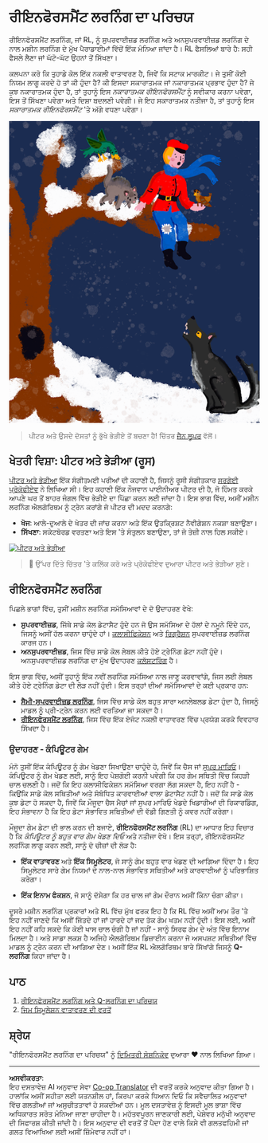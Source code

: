 <!--
CO_OP_TRANSLATOR_METADATA:
{
  "original_hash": "20ca019012b1725de956681d036d8b18",
  "translation_date": "2025-08-29T18:05:32+00:00",
  "source_file": "8-Reinforcement/README.md",
  "language_code": "pa"
}
-->
# ਰੀਇਨਫੋਰਸਮੈਂਟ ਲਰਨਿੰਗ ਦਾ ਪਰਿਚਯ

ਰੀਇਨਫੋਰਸਮੈਂਟ ਲਰਨਿੰਗ, ਜਾਂ RL, ਨੂੰ ਸੁਪਰਵਾਈਜ਼ਡ ਲਰਨਿੰਗ ਅਤੇ ਅਨਸੁਪਰਵਾਈਜ਼ਡ ਲਰਨਿੰਗ ਦੇ ਨਾਲ ਮਸ਼ੀਨ ਲਰਨਿੰਗ ਦੇ ਮੁੱਖ ਪੈਰਾਡਾਈਮਾਂ ਵਿੱਚੋਂ ਇੱਕ ਮੰਨਿਆ ਜਾਂਦਾ ਹੈ। RL ਫੈਸਲਿਆਂ ਬਾਰੇ ਹੈ: ਸਹੀ ਫੈਸਲੇ ਲੈਣਾ ਜਾਂ ਘੱਟੋ-ਘੱਟ ਉਹਨਾਂ ਤੋਂ ਸਿੱਖਣਾ।

ਕਲਪਨਾ ਕਰੋ ਕਿ ਤੁਹਾਡੇ ਕੋਲ ਇੱਕ ਨਕਲੀ ਵਾਤਾਵਰਣ ਹੈ, ਜਿਵੇਂ ਕਿ ਸਟਾਕ ਮਾਰਕੀਟ। ਜੇ ਤੁਸੀਂ ਕੋਈ ਨਿਯਮ ਲਾਗੂ ਕਰਦੇ ਹੋ ਤਾਂ ਕੀ ਹੁੰਦਾ ਹੈ? ਕੀ ਇਸਦਾ ਸਕਾਰਾਤਮਕ ਜਾਂ ਨਕਾਰਾਤਮਕ ਪ੍ਰਭਾਵ ਹੁੰਦਾ ਹੈ? ਜੇ ਕੁਝ ਨਕਾਰਾਤਮਕ ਹੁੰਦਾ ਹੈ, ਤਾਂ ਤੁਹਾਨੂੰ ਇਸ _ਨਕਾਰਾਤਮਕ ਰੀਇਨਫੋਰਸਮੈਂਟ_ ਨੂੰ ਸਵੀਕਾਰ ਕਰਨਾ ਪਵੇਗਾ, ਇਸ ਤੋਂ ਸਿੱਖਣਾ ਪਵੇਗਾ ਅਤੇ ਦਿਸ਼ਾ ਬਦਲਣੀ ਪਵੇਗੀ। ਜੇ ਇਹ ਸਕਾਰਾਤਮਕ ਨਤੀਜਾ ਹੈ, ਤਾਂ ਤੁਹਾਨੂੰ ਇਸ _ਸਕਾਰਾਤਮਕ ਰੀਇਨਫੋਰਸਮੈਂਟ_ 'ਤੇ ਅੱਗੇ ਵਧਣਾ ਪਵੇਗਾ।

![ਪੀਟਰ ਅਤੇ ਭੇੜੀਆ](../../../translated_images/peter.779730f9ba3a8a8d9290600dcf55f2e491c0640c785af7ac0d64f583c49b8864.pa.png)

> ਪੀਟਰ ਅਤੇ ਉਸਦੇ ਦੋਸਤਾਂ ਨੂੰ ਭੁੱਖੇ ਭੇੜੀਏ ਤੋਂ ਬਚਣਾ ਹੈ! ਚਿੱਤਰ [ਜੈਨ ਲੂਪਰ](https://twitter.com/jenlooper) ਵੱਲੋਂ।

## ਖੇਤਰੀ ਵਿਸ਼ਾ: ਪੀਟਰ ਅਤੇ ਭੇੜੀਆ (ਰੂਸ)

[ਪੀਟਰ ਅਤੇ ਭੇੜੀਆ](https://en.wikipedia.org/wiki/Peter_and_the_Wolf) ਇੱਕ ਸੰਗੀਤਮਈ ਪਰੀਆਂ ਦੀ ਕਹਾਣੀ ਹੈ, ਜਿਸਨੂੰ ਰੂਸੀ ਸੰਗੀਤਕਾਰ [ਸਰਗੇਈ ਪ੍ਰੋਕੋਫੀਏਵ](https://en.wikipedia.org/wiki/Sergei_Prokofiev) ਨੇ ਲਿਖਿਆ ਸੀ। ਇਹ ਕਹਾਣੀ ਇੱਕ ਨੌਜਵਾਨ ਪਾਈਨੀਅਰ ਪੀਟਰ ਦੀ ਹੈ, ਜੋ ਹਿੰਮਤ ਕਰਕੇ ਆਪਣੇ ਘਰ ਤੋਂ ਬਾਹਰ ਜੰਗਲ ਵਿੱਚ ਭੇੜੀਏ ਦਾ ਪਿੱਛਾ ਕਰਨ ਲਈ ਜਾਂਦਾ ਹੈ। ਇਸ ਭਾਗ ਵਿੱਚ, ਅਸੀਂ ਮਸ਼ੀਨ ਲਰਨਿੰਗ ਐਲਗੋਰਿਥਮ ਨੂੰ ਟ੍ਰੇਨ ਕਰਾਂਗੇ ਜੋ ਪੀਟਰ ਦੀ ਮਦਦ ਕਰਨਗੇ:

- **ਖੋਜ**: ਆਲੇ-ਦੁਆਲੇ ਦੇ ਖੇਤਰ ਦੀ ਜਾਂਚ ਕਰਨਾ ਅਤੇ ਇੱਕ ਉਤਕ੍ਰਿਸ਼ਟ ਨੈਵੀਗੇਸ਼ਨ ਨਕਸ਼ਾ ਬਣਾਉਣਾ।
- **ਸਿੱਖਣਾ**: ਸਕੇਟਬੋਰਡ ਵਰਤਣਾ ਅਤੇ ਇਸ 'ਤੇ ਸੰਤੁਲਨ ਬਣਾਉਣਾ, ਤਾਂ ਜੋ ਤੇਜ਼ੀ ਨਾਲ ਹਿਲ ਸਕੀਏ।

[![ਪੀਟਰ ਅਤੇ ਭੇੜੀਆ](https://img.youtube.com/vi/Fmi5zHg4QSM/0.jpg)](https://www.youtube.com/watch?v=Fmi5zHg4QSM)

> 🎥 ਉੱਪਰ ਦਿੱਤੇ ਚਿੱਤਰ 'ਤੇ ਕਲਿੱਕ ਕਰੋ ਅਤੇ ਪ੍ਰੋਕੋਫੀਏਵ ਦੁਆਰਾ ਪੀਟਰ ਅਤੇ ਭੇੜੀਆ ਸੁਣੋ।

## ਰੀਇਨਫੋਰਸਮੈਂਟ ਲਰਨਿੰਗ

ਪਿਛਲੇ ਭਾਗਾਂ ਵਿੱਚ, ਤੁਸੀਂ ਮਸ਼ੀਨ ਲਰਨਿੰਗ ਸਮੱਸਿਆਵਾਂ ਦੇ ਦੋ ਉਦਾਹਰਣ ਵੇਖੇ:

- **ਸੁਪਰਵਾਈਜ਼ਡ**, ਜਿੱਥੇ ਸਾਡੇ ਕੋਲ ਡੇਟਾਸੈਟ ਹੁੰਦੇ ਹਨ ਜੋ ਉਸ ਸਮੱਸਿਆ ਦੇ ਹੱਲਾਂ ਦੇ ਨਮੂਨੇ ਦਿੰਦੇ ਹਨ, ਜਿਸਨੂੰ ਅਸੀਂ ਹੱਲ ਕਰਨਾ ਚਾਹੁੰਦੇ ਹਾਂ। [ਕਲਾਸੀਫਿਕੇਸ਼ਨ](../4-Classification/README.md) ਅਤੇ [ਰਿਗ੍ਰੈਸ਼ਨ](../2-Regression/README.md) ਸੁਪਰਵਾਈਜ਼ਡ ਲਰਨਿੰਗ ਕਾਰਜ ਹਨ।
- **ਅਨਸੁਪਰਵਾਈਜ਼ਡ**, ਜਿਸ ਵਿੱਚ ਸਾਡੇ ਕੋਲ ਲੇਬਲ ਕੀਤੇ ਹੋਏ ਟ੍ਰੇਨਿੰਗ ਡੇਟਾ ਨਹੀਂ ਹੁੰਦੇ। ਅਨਸੁਪਰਵਾਈਜ਼ਡ ਲਰਨਿੰਗ ਦਾ ਮੁੱਖ ਉਦਾਹਰਣ [ਕਲੱਸਟਰਿੰਗ](../5-Clustering/README.md) ਹੈ।

ਇਸ ਭਾਗ ਵਿੱਚ, ਅਸੀਂ ਤੁਹਾਨੂੰ ਇੱਕ ਨਵੀਂ ਲਰਨਿੰਗ ਸਮੱਸਿਆ ਨਾਲ ਜਾਣੂ ਕਰਵਾਵਾਂਗੇ, ਜਿਸ ਲਈ ਲੇਬਲ ਕੀਤੇ ਹੋਏ ਟ੍ਰੇਨਿੰਗ ਡੇਟਾ ਦੀ ਲੋੜ ਨਹੀਂ ਹੁੰਦੀ। ਇਸ ਤਰ੍ਹਾਂ ਦੀਆਂ ਸਮੱਸਿਆਵਾਂ ਦੇ ਕਈ ਪ੍ਰਕਾਰ ਹਨ:

- **[ਸੈਮੀ-ਸੁਪਰਵਾਈਜ਼ਡ ਲਰਨਿੰਗ](https://wikipedia.org/wiki/Semi-supervised_learning)**, ਜਿਸ ਵਿੱਚ ਸਾਡੇ ਕੋਲ ਬਹੁਤ ਸਾਰਾ ਅਨਲੇਬਲਡ ਡੇਟਾ ਹੁੰਦਾ ਹੈ, ਜਿਸਨੂੰ ਮਾਡਲ ਨੂੰ ਪ੍ਰੀ-ਟ੍ਰੇਨ ਕਰਨ ਲਈ ਵਰਤਿਆ ਜਾ ਸਕਦਾ ਹੈ।
- **[ਰੀਇਨਫੋਰਸਮੈਂਟ ਲਰਨਿੰਗ](https://wikipedia.org/wiki/Reinforcement_learning)**, ਜਿਸ ਵਿੱਚ ਇੱਕ ਏਜੰਟ ਨਕਲੀ ਵਾਤਾਵਰਣ ਵਿੱਚ ਪ੍ਰਯੋਗ ਕਰਕੇ ਵਿਵਹਾਰ ਸਿੱਖਦਾ ਹੈ।

### ਉਦਾਹਰਣ - ਕੰਪਿਊਟਰ ਗੇਮ

ਮੰਨੋ ਤੁਸੀਂ ਇੱਕ ਕੰਪਿਊਟਰ ਨੂੰ ਗੇਮ ਖੇਡਣਾ ਸਿਖਾਉਣਾ ਚਾਹੁੰਦੇ ਹੋ, ਜਿਵੇਂ ਕਿ ਚੈਸ ਜਾਂ [ਸੁਪਰ ਮਾਰਿਓ](https://wikipedia.org/wiki/Super_Mario)। ਕੰਪਿਊਟਰ ਨੂੰ ਗੇਮ ਖੇਡਣ ਲਈ, ਸਾਨੂੰ ਇਹ ਪੇਸ਼ਗੋਈ ਕਰਨੀ ਪਵੇਗੀ ਕਿ ਹਰ ਗੇਮ ਸਥਿਤੀ ਵਿੱਚ ਕਿਹੜੀ ਚਾਲ ਚਲਣੀ ਹੈ। ਜਦੋਂ ਕਿ ਇਹ ਕਲਾਸੀਫਿਕੇਸ਼ਨ ਸਮੱਸਿਆ ਵਰਗਾ ਲੱਗ ਸਕਦਾ ਹੈ, ਇਹ ਨਹੀਂ ਹੈ - ਕਿਉਂਕਿ ਸਾਡੇ ਕੋਲ ਸਥਿਤੀਆਂ ਅਤੇ ਸੰਬੰਧਿਤ ਕਾਰਵਾਈਆਂ ਵਾਲਾ ਡੇਟਾਸੈਟ ਨਹੀਂ ਹੈ। ਜਦੋਂ ਕਿ ਸਾਡੇ ਕੋਲ ਕੁਝ ਡੇਟਾ ਹੋ ਸਕਦਾ ਹੈ, ਜਿਵੇਂ ਕਿ ਮੌਜੂਦਾ ਚੈਸ ਮੈਚਾਂ ਜਾਂ ਸੁਪਰ ਮਾਰਿਓ ਖੇਡਦੇ ਖਿਡਾਰੀਆਂ ਦੀ ਰਿਕਾਰਡਿੰਗ, ਇਹ ਸੰਭਾਵਨਾ ਹੈ ਕਿ ਇਹ ਡੇਟਾ ਸੰਭਾਵਿਤ ਸਥਿਤੀਆਂ ਦੀ ਵੱਡੀ ਗਿਣਤੀ ਨੂੰ ਕਵਰ ਨਹੀਂ ਕਰੇਗਾ।

ਮੌਜੂਦਾ ਗੇਮ ਡੇਟਾ ਦੀ ਭਾਲ ਕਰਨ ਦੀ ਬਜਾਏ, **ਰੀਇਨਫੋਰਸਮੈਂਟ ਲਰਨਿੰਗ** (RL) ਦਾ ਆਧਾਰ ਇਹ ਵਿਚਾਰ ਹੈ ਕਿ *ਕੰਪਿਊਟਰ ਨੂੰ ਬਹੁਤ ਵਾਰ ਗੇਮ ਖੇਡਣ ਦਿਓ* ਅਤੇ ਨਤੀਜਾ ਵੇਖੋ। ਇਸ ਤਰ੍ਹਾਂ, ਰੀਇਨਫੋਰਸਮੈਂਟ ਲਰਨਿੰਗ ਲਾਗੂ ਕਰਨ ਲਈ, ਸਾਨੂੰ ਦੋ ਚੀਜ਼ਾਂ ਦੀ ਲੋੜ ਹੈ:

- **ਇੱਕ ਵਾਤਾਵਰਣ** ਅਤੇ **ਇੱਕ ਸਿਮੂਲੇਟਰ**, ਜੋ ਸਾਨੂੰ ਗੇਮ ਬਹੁਤ ਵਾਰ ਖੇਡਣ ਦੀ ਆਗਿਆ ਦਿੰਦਾ ਹੈ। ਇਹ ਸਿਮੂਲੇਟਰ ਸਾਰੇ ਗੇਮ ਨਿਯਮਾਂ ਦੇ ਨਾਲ-ਨਾਲ ਸੰਭਾਵਿਤ ਸਥਿਤੀਆਂ ਅਤੇ ਕਾਰਵਾਈਆਂ ਨੂੰ ਪਰਿਭਾਸ਼ਿਤ ਕਰੇਗਾ।

- **ਇੱਕ ਇਨਾਮ ਫੰਕਸ਼ਨ**, ਜੋ ਸਾਨੂੰ ਦੱਸੇਗਾ ਕਿ ਹਰ ਚਾਲ ਜਾਂ ਗੇਮ ਦੌਰਾਨ ਅਸੀਂ ਕਿੰਨਾ ਚੰਗਾ ਕੀਤਾ।

ਦੂਸਰੇ ਮਸ਼ੀਨ ਲਰਨਿੰਗ ਪ੍ਰਕਾਰਾਂ ਅਤੇ RL ਵਿੱਚ ਮੁੱਖ ਫਰਕ ਇਹ ਹੈ ਕਿ RL ਵਿੱਚ ਅਸੀਂ ਆਮ ਤੌਰ 'ਤੇ ਇਹ ਨਹੀਂ ਜਾਣਦੇ ਕਿ ਅਸੀਂ ਜਿੱਤਦੇ ਹਾਂ ਜਾਂ ਹਾਰਦੇ ਹਾਂ ਜਦ ਤੱਕ ਗੇਮ ਖਤਮ ਨਹੀਂ ਹੁੰਦੀ। ਇਸ ਲਈ, ਅਸੀਂ ਇਹ ਨਹੀਂ ਕਹਿ ਸਕਦੇ ਕਿ ਕੋਈ ਖਾਸ ਚਾਲ ਚੰਗੀ ਹੈ ਜਾਂ ਨਹੀਂ - ਸਾਨੂੰ ਸਿਰਫ ਗੇਮ ਦੇ ਅੰਤ ਵਿੱਚ ਇਨਾਮ ਮਿਲਦਾ ਹੈ। ਅਤੇ ਸਾਡਾ ਲਕਸ਼ ਹੈ ਅਜਿਹੇ ਐਲਗੋਰਿਥਮ ਡਿਜ਼ਾਈਨ ਕਰਨਾ ਜੋ ਅਸਪਸ਼ਟ ਸਥਿਤੀਆਂ ਵਿੱਚ ਮਾਡਲ ਨੂੰ ਟ੍ਰੇਨ ਕਰਨ ਦੀ ਆਗਿਆ ਦੇਣ। ਅਸੀਂ ਇੱਕ RL ਐਲਗੋਰਿਥਮ ਬਾਰੇ ਸਿੱਖਾਂਗੇ ਜਿਸਨੂੰ **Q-ਲਰਨਿੰਗ** ਕਿਹਾ ਜਾਂਦਾ ਹੈ।

## ਪਾਠ

1. [ਰੀਇਨਫੋਰਸਮੈਂਟ ਲਰਨਿੰਗ ਅਤੇ Q-ਲਰਨਿੰਗ ਦਾ ਪਰਿਚਯ](1-QLearning/README.md)
2. [ਜਿਮ ਸਿਮੂਲੇਸ਼ਨ ਵਾਤਾਵਰਣ ਦੀ ਵਰਤੋਂ](2-Gym/README.md)

## ਸ਼੍ਰੇਯ

"ਰੀਇਨਫੋਰਸਮੈਂਟ ਲਰਨਿੰਗ ਦਾ ਪਰਿਚਯ" ਨੂੰ [ਦਿਮਿਤਰੀ ਸੋਸ਼ਨਿਕੋਵ](http://soshnikov.com) ਦੁਆਰਾ ♥️ ਨਾਲ ਲਿਖਿਆ ਗਿਆ।

---

**ਅਸਵੀਕਰਤਾ**:  
ਇਹ ਦਸਤਾਵੇਜ਼ AI ਅਨੁਵਾਦ ਸੇਵਾ [Co-op Translator](https://github.com/Azure/co-op-translator) ਦੀ ਵਰਤੋਂ ਕਰਕੇ ਅਨੁਵਾਦ ਕੀਤਾ ਗਿਆ ਹੈ। ਹਾਲਾਂਕਿ ਅਸੀਂ ਸਹੀਤਾ ਲਈ ਯਤਨਸ਼ੀਲ ਹਾਂ, ਕਿਰਪਾ ਕਰਕੇ ਧਿਆਨ ਦਿਓ ਕਿ ਸਵੈਚਾਲਿਤ ਅਨੁਵਾਦਾਂ ਵਿੱਚ ਗਲਤੀਆਂ ਜਾਂ ਅਸੁਚੀਤਤਾਵਾਂ ਹੋ ਸਕਦੀਆਂ ਹਨ। ਮੂਲ ਦਸਤਾਵੇਜ਼ ਨੂੰ ਇਸਦੀ ਮੂਲ ਭਾਸ਼ਾ ਵਿੱਚ ਅਧਿਕਾਰਤ ਸਰੋਤ ਮੰਨਿਆ ਜਾਣਾ ਚਾਹੀਦਾ ਹੈ। ਮਹੱਤਵਪੂਰਨ ਜਾਣਕਾਰੀ ਲਈ, ਪੇਸ਼ੇਵਰ ਮਨੁੱਖੀ ਅਨੁਵਾਦ ਦੀ ਸਿਫਾਰਸ਼ ਕੀਤੀ ਜਾਂਦੀ ਹੈ। ਇਸ ਅਨੁਵਾਦ ਦੀ ਵਰਤੋਂ ਤੋਂ ਪੈਦਾ ਹੋਣ ਵਾਲੇ ਕਿਸੇ ਵੀ ਗਲਤਫਹਿਮੀ ਜਾਂ ਗਲਤ ਵਿਆਖਿਆ ਲਈ ਅਸੀਂ ਜ਼ਿੰਮੇਵਾਰ ਨਹੀਂ ਹਾਂ।